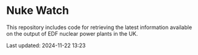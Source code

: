 # Nuke Watch

This repository includes code for retrieving the latest information available on the output of EDF nuclear power plants in the UK.

Last updated: 2024-11-22 13:23